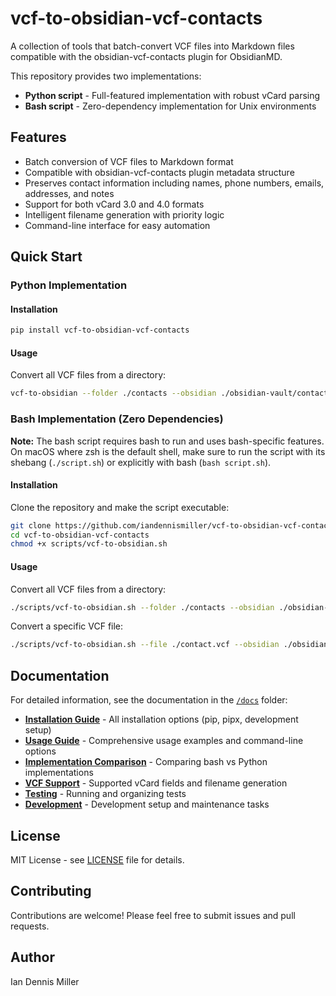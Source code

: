# vcf-to-obsidian-vcf-contacts

A collection of tools that batch-convert VCF files into Markdown files compatible with the obsidian-vcf-contacts plugin for ObsidianMD.

This repository provides two implementations:
- **Python script** - Full-featured implementation with robust vCard parsing
- **Bash script** - Zero-dependency implementation for Unix environments

## Features

- Batch conversion of VCF files to Markdown format
- Compatible with obsidian-vcf-contacts plugin metadata structure  
- Preserves contact information including names, phone numbers, emails, addresses, and notes
- Support for both vCard 3.0 and 4.0 formats
- Intelligent filename generation with priority logic
- Command-line interface for easy automation

## Quick Start

### Python Implementation

#### Installation

```bash
pip install vcf-to-obsidian-vcf-contacts
```

#### Usage

Convert all VCF files from a directory:
```bash
vcf-to-obsidian --folder ./contacts --obsidian ./obsidian-vault/contacts
```

### Bash Implementation (Zero Dependencies)

**Note:** The bash script requires bash to run and uses bash-specific features. On macOS where zsh is the default shell, make sure to run the script with its shebang (`./script.sh`) or explicitly with bash (`bash script.sh`).

#### Installation

Clone the repository and make the script executable:
```bash
git clone https://github.com/iandennismiller/vcf-to-obsidian-vcf-contacts.git
cd vcf-to-obsidian-vcf-contacts
chmod +x scripts/vcf-to-obsidian.sh
```

#### Usage

Convert all VCF files from a directory:
```bash
./scripts/vcf-to-obsidian.sh --folder ./contacts --obsidian ./obsidian-vault/contacts
```

Convert a specific VCF file:
```bash
./scripts/vcf-to-obsidian.sh --file ./contact.vcf --obsidian ./obsidian-vault/contacts
```

## Documentation

For detailed information, see the documentation in the [`/docs`](docs/) folder:

- **[Installation Guide](docs/installation.md)** - All installation options (pip, pipx, development setup)
- **[Usage Guide](docs/usage.md)** - Comprehensive usage examples and command-line options
- **[Implementation Comparison](docs/implementation-comparison.md)** - Comparing bash vs Python implementations
- **[VCF Support](docs/vcf-support.md)** - Supported vCard fields and filename generation
- **[Testing](docs/testing.md)** - Running and organizing tests
- **[Development](docs/development.md)** - Development setup and maintenance tasks

## License

MIT License - see [LICENSE](LICENSE) file for details.

## Contributing

Contributions are welcome! Please feel free to submit issues and pull requests.

## Author

Ian Dennis Miller
